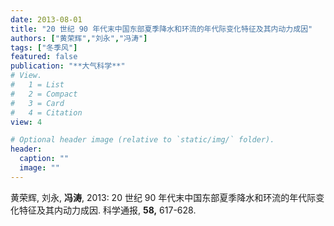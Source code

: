 ```yaml
---
date: 2013-08-01
title: "20 世纪 90 年代末中国东部夏季降水和环流的年代际变化特征及其内动力成因"
authors: ["黄荣辉","刘永","冯涛"]
tags: ["冬季风"]
featured: false
publication: "**大气科学**"
# View.
#   1 = List
#   2 = Compact
#   3 = Card
#   4 = Citation
view: 4

# Optional header image (relative to `static/img/` folder).
header:
  caption: ""
  image: ""
---
```


黄荣辉, 刘永,  **冯涛**, 2013: 20 世纪 90 年代末中国东部夏季降水和环流的年代际变化特征及其内动力成因. 科学通报, **58,** 617-628.
